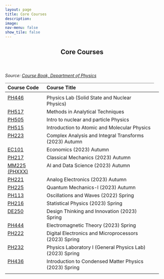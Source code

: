 ```yaml
---
layout: page
title: Core Courses
description: 
image: 
nav-menu: false
show_tile: false
---
```


<!-- Main -->
<div id="main" class="alt">

<!-- One -->
<section id="one">
	<div class="inner">
		<header class="major">
			<h2>Core Courses</h2>
		</header>

<!-- Content Try Bootstrap Accordian-->
		
<style type="text/css">
.tg  {border-collapse:collapse;border-spacing:0;}
.tg .tg-fymr{border-color:inherit;font-weight:bold;text-align:left;vertical-align:top}
.tg .tg-0pky{border-color:inherit;text-align:left;vertical-align:top}
.tg .tg-7btt{border-color:inherit;font-weight:bold;text-align:center;vertical-align:top}
</style>
<table class="tg">
<thead>
  <tr>
    <th class="tg-fymr">Course Code</th>
    <th class="tg-fymr">Course Title</th>
    
  </tr>
</thead>
<tbody>
  <tr>
    <td class="tg-0pky"></td>
    <td class="tg-0pky"></td>
    <td class="tg-0pky"></td>
  </tr>
  
  <tr> 
    <td class="tg-0pky"><a href="core/review/ph446.html">PH446</a></td>
    <td class="tg-0pky">Physics Lab (Solid State and Nuclear Physics)</td>
  </tr>

  <tr>
    <td class="tg-0pky"><a href="core\review\h517.html">PH517</a></td>
    <td class="tg-0pky">Methods in Analytical Techniques</td>
  </tr>
  
  <tr>
    <td class="tg-0pky"><a href="core\review\ph505.html">PH505</a></td>
    <td class="tg-0pky">Intro to nuclear and particle Physics</td>  
  </tr>

  <tr>
    <td class="tg-0pky"><a href="core\review\ph515.html">PH515</a></td>
    <td class="tg-0pky">Introduction to Atomic and Molecular Physics</td>
  </tr>

  <tr>
    <td class="tg-0pky"><a href="core\review\ph223_2023a.html">PH223</a></td>
    <td class="tg-0pky">Complex Analysis and Integral Transforms (2023) Autumn</td>
  </tr>

  <tr>
    <td class="tg-0pky"><a href="core\review\ec101_2023a.html">EC101</a></td>
    <td class="tg-0pky">Economics (2023) Autumn</td>
  </tr>

  <tr>
    <td class="tg-0pky"><a href="core\review\ph217_2023a.html">PH217</a></td>
    <td class="tg-0pky">Classical Mechanics (2023) Autumn</td>
  </tr>

  <tr>
    <td class="tg-0pky"><a href="core\review\mm225_2023a.html">MM225 (PHXXX)</a></td>
    <td class="tg-0pky">AI and Data Science (2023) Autumn</td>
  </tr>

  <tr>
    <td class="tg-0pky"><a href="core\review\ph221_2023a.html">PH221</a></td>
    <td class="tg-0pky">Analog Electronics (2023) Autumn</td>
  </tr>
  <tr>
    <td class="tg-0pky"><a href="core\review\ph225_2023a.html">PH225</a></td>
    <td class="tg-0pky">Quantum Mechanics-I (2023) Autumn</td>
  </tr>
  <tr>
    <td class="tg-0pky"><a href="core\review\ph113_2022s.html">PH113</a></td>
    <td class="tg-0pky">Oscillations and Waves (2022) Spring</td>
  </tr>

  <tr>
    <td class="tg-0pky"><a href="core\review\ph216_2023s.html">PH216</a></td>
    <td class="tg-0pky">Statistical Physics (2023) Spring</td>
  </tr>

  <tr>
    <td class="tg-0pky"><a href="core\review\de250_2023s.html">DE250</a></td>
    <td class="tg-0pky">Design Thinking and Innovation (2023) Spring</td>
  </tr>

  <tr>
    <td class="tg-0pky"><a href="core\review\ph444_2023s.html">PH444</a></td>
    <td class="tg-0pky">Electromagnetic Theory (2023) Spring</td>
  </tr>

  <tr>
    <td class="tg-0pky"><a href="core\review\ph222_2023s.html">PH222</a></td>
    <td class="tg-0pky">Digital Electronics and Microprocessors (2023) Spring</td>
  </tr>

  <tr>
    <td class="tg-0pky"><a href="core\review\ph232_2023s.html">PH232</a></td>
    <td class="tg-0pky">Physics Laboratory I (General Physics Lab) (2023) Spring</td>
  </tr>

  <tr>
    <td class="tg-0pky"><a href="core\review\ph436_2023s.html">PH436</a></td>
    <td class="tg-0pky">Introduction to Condensed Matter Physics (2023) Spring</td>
  </tr>

  <tr>
    <td class="tg-0pky"></td>
    <td class="tg-0pky"></td>
    <td class="tg-0pky"></td>
  </tr>

<i style="font-style: italic; margin-top: 1rem;">
Source: <a href="/files/sss/phyhandbook.pdf" target="_blank">Course Book, Department of Physics</a>
</i>
		

